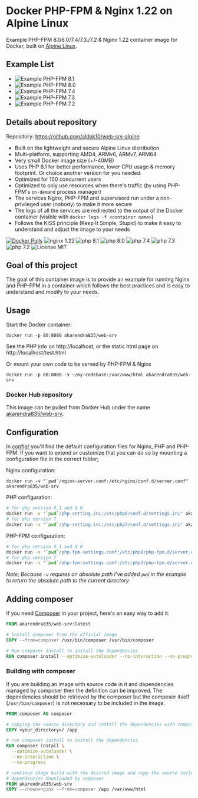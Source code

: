 # Docker PHP-FPM & Nginx 1.22 on Alpine Linux
Example PHP-FPM 8.1/8.0/7.4/7.3./7.2 & Nginx 1.22 container image for Docker, built on [Alpine Linux](https://www.alpinelinux.org/).

## Example List
* ![Example PHP-FPM 8.1](https://github.com/aldok10/web-srv-alpine/tree/main/base-image/php-8.1)
* ![Example PHP-FPM 8.0](https://github.com/aldok10/web-srv-alpine/tree/main/base-image/php-8.0)
* ![Example PHP-FPM 7.4](https://github.com/aldok10/web-srv-alpine/tree/main/base-image/php-7.4)
* ![Example PHP-FPM 7.3](https://github.com/aldok10/web-srv-alpine/tree/main/base-image/php-7.3)
* ![Example PHP-FPM 7.2](https://github.com/aldok10/web-srv-alpine/tree/main/base-image/php-7.2)

## Details about repository
Repository: https://github.com/aldok10/web-srv-alpine

* Built on the lightweight and secure Alpine Linux distribution
* Multi-platform, supporting AMD4, ARMv6, ARMv7, ARM64
* Very small Docker image size (+/-40MB)
* Uses PHP 8.1 for better performance, lower CPU usage & memory footprint. Or choice another version for you needed.
* Optimized for 100 concurrent users
* Optimized to only use resources when there's traffic (by using PHP-FPM's `on-demand` process manager)
* The services Nginx, PHP-FPM and supervisord run under a non-privileged user (nobody) to make it more secure
* The logs of all the services are redirected to the output of the Docker container (visible with `docker logs -f <container name>`)
* Follows the KISS principle (Keep It Simple, Stupid) to make it easy to understand and adjust the image to your needs

[![Docker Pulls](https://img.shields.io/docker/pulls/akarendra835/web-srv.svg)](https://hub.docker.com/r/akarendra835/web-srv/)
![nginx 1.22](https://img.shields.io/badge/nginx-1.22-brightgreen.svg)
![php 8.1](https://img.shields.io/badge/php-8.1-brightgreen.svg)
![php 8.0](https://img.shields.io/badge/php-8.0-brightgreen.svg)
![php 7.4](https://img.shields.io/badge/php-7.4-brightgreen.svg)
![php 7.3](https://img.shields.io/badge/php-7.3-brightgreen.svg)
![php 7.2](https://img.shields.io/badge/php-7.2-brightgreen.svg)
![License MIT](https://img.shields.io/badge/license-MIT-blue.svg)

## Goal of this project
The goal of this container image is to provide an example for running Nginx and PHP-FPM in a container which follows
the best practices and is easy to understand and modify to your needs.

## Usage

Start the Docker container:

    docker run -p 80:8080 akarendra835/web-srv

See the PHP info on http://localhost, or the static html page on http://localhost/test.html

Or mount your own code to be served by PHP-FPM & Nginx

    docker run -p 80:8080 -v ~/my-codebase:/var/www/html akarendra835/web-srv

### Docker Hub repository
This image can be pulled from Docker Hub under the name [akarendra835/web-srv](https://hub.docker.com/r/akarendra835/web-srv).

## Configuration
In [config/](config/) you'll find the default configuration files for Nginx, PHP and PHP-FPM.
If you want to extend or customize that you can do so by mounting a configuration file in the correct folder;

Nginx configuration:

    docker run -v "`pwd`/nginx-server.conf:/etc/nginx/conf.d/server.conf" akarendra835/web-srv

PHP configuration:

```bash
# for php version 8.1 and 8.0
docker run -v "`pwd`/php-setting.ini:/etc/php8/conf.d/settings.ini" akarendra835/web-srv
# for php version 7
docker run -v "`pwd`/php-setting.ini:/etc/php7/conf.d/settings.ini" akarendra835/web-srv
```

PHP-FPM configuration:

```bash
# for php version 8.1 and 8.0
docker run -v "`pwd`/php-fpm-settings.conf:/etc/php8/php-fpm.d/server.conf" akarendra835/web-srv
# for php version 7
docker run -v "`pwd`/php-fpm-settings.conf:/etc/php7/php-fpm.d/server.conf" akarendra835/web-srv
```

_Note; Because `-v` requires an absolute path I've added `pwd` in the example to return the absolute path to the current directory_


## Adding composer

If you need [Composer](https://getcomposer.org/) in your project, here's an easy way to add it.

```Dockerfile
FROM akarendra835/web-srv:latest

# Install composer from the official image
COPY --from=composer /usr/bin/composer /usr/bin/composer

# Run composer install to install the dependencies
RUN composer install --optimize-autoloader --no-interaction --no-progress
```

### Building with composer

If you are building an image with source code in it and dependencies managed by composer then the definition can be improved.
The dependencies should be retrieved by the composer but the composer itself (`/usr/bin/composer`) is not necessary to be included in the image.

```Dockerfile
FROM composer AS composer

# copying the source directory and install the dependencies with composer
COPY <your_directory>/ /app

# run composer install to install the dependencies
RUN composer install \
  --optimize-autoloader \
  --no-interaction \
  --no-progress

# continue stage build with the desired image and copy the source including the
# dependencies downloaded by composer
FROM akarendra835/web-srv
COPY --chown=nginx --from=composer /app /var/www/html
```